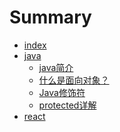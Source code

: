 # Summary

* [index](README.md)
* [java]()
  * [java简介](java/jianjie.md)
  * [什么是面向对象？](java/oop.md)
  * [Java修饰符](java/decorate.md)
  * [protected详解](java/protected.md)
* [react]()
